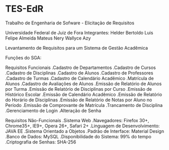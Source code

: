 # TES-EdR
Trabalho de Engenharia de Sofware - Elicitação de Requisitos

Universidade Federal de Juiz de Fora
Integrantes:
  Helder Bertoldo
  Luis Felipe Almeida
  Mateus Nery
  Wallyce Azy

Levantamento de Requisitos para um Sistema de Gestão Acadêmica

Funções do SGA:

Requisitos Funcionais
.Cadastro de Departamentos
.Cadastro de Cursos
.Cadastro de Disciplinas
.Cadastro de Alunos
.Cadastro de Professores
.Cadastro de Turmas
.Cadastro de Calendário Acadêmico
.Matrícula de Alunos
.Cadastro de Avaliações de Alunos
.Emissão de Relatório de Alunos por Turma
.Emissão de Relatório de Disciplinas por Curso
.Emissão de Histórico Escolar
.Emissão de Calendário Acadêmico
.Emissão de Relatório do Horário de Disciplinas
.Emissão de Relatório de Notas por Aluno no Período
.Emissão de Comprovante de Matrícula
.Trancamento de Disciplina
.Gerenciamento de Login
.Alteração de Senha

Requisitos Não-Funcionais
.Sistema Web
.Navegadores: Firefox 30+, Chrome35+, IE9+, Opera 26+, Safari 2+
.Linguagem de Desenvolvimento: JAVA EE
.Sistema Orientado a Objetos
.Padrão de Interface: Material Design
.Banco de Dados: MySQL
.Disponibilidade do Sistema: 99% do tempo
.Criptografia de Senhas: SHA-256
